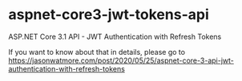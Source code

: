 # aspnet-core3-jwt-tokens-api

ASP.NET Core 3.1 API - JWT Authentication with Refresh Tokens

If you want to know about that in details, please go to https://jasonwatmore.com/post/2020/05/25/aspnet-core-3-api-jwt-authentication-with-refresh-tokens
